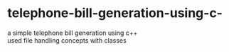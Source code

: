 # telephone-bill-generation-using-c-
a simple telephone bill generation using c++
<br> used file handling concepts with classes
